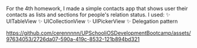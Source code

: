 For the 4th homework, I made a simple contacts app that shows user their contacts as lists and sections for people's relation status. I used:
✨ UITableView
✨ UICollectionView
✨ UIPickerView
✨ Delegation pattern

https://github.com/cerennnnn/UPSchooliOSDevelopmentBootcamp/assets/97634053/2726da07-590a-419c-8532-121b894bd321

